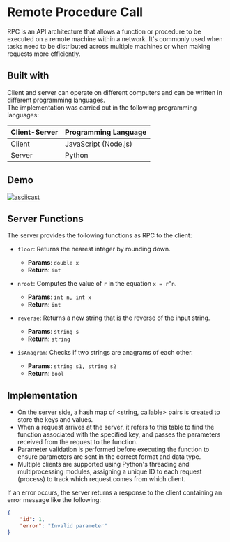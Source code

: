 # Remote Procedure Call

RPC is an API architecture that allows a function or procedure to be executed on a remote machine within a network. It's commonly used when tasks need to be distributed across multiple machines or when making requests more efficiently.

## Built with

Client and server can operate on different computers and can be written in different programming languages.   
The implementation was carried out in the following programming languages:

| Client-Server | Programming Language |
|---------------|----------------------|
| Client        | JavaScript (Node.js) |
| Server        | Python               |

## Demo

[![asciicast](https://asciinema.org/a/P71AG0MTjQ3LIj7oJfv55jJvq.svg)](https://asciinema.org/a/P71AG0MTjQ3LIj7oJfv55jJvq)

## Server Functions

The server provides the following functions as RPC to the client:

- `floor`: Returns the nearest integer by rounding down.
  - **Params**: `double x`
  - **Return**: `int`

- `nroot`: Computes the value of `r` in the equation `x = r^n`.
  - **Params**: `int n, int x`
  - **Return**: `int`

- `reverse`: Returns a new string that is the reverse of the input string.
  - **Params**: `string s`
  - **Return**: `string`

- `isAnagram`: Checks if two strings are anagrams of each other.
  - **Params**: `string s1, string s2`
  - **Return**: `bool`

## Implementation

- On the server side, a hash map of <string, callable> pairs is created to store the keys and values.
- When a request arrives at the server, it refers to this table to find the function associated with the specified key, and passes the parameters received from the request to the function.
- Parameter validation is performed before executing the function to ensure parameters are sent in the correct format and data type.
- Multiple clients are supported using Python's threading and multiprocessing modules, assigning a unique ID to each request (process) to track which request comes from which client.

If an error occurs, the server returns a response to the client containing an error message like the following:

```json
{
    "id": 1,
    "error": "Invalid parameter"
}
```